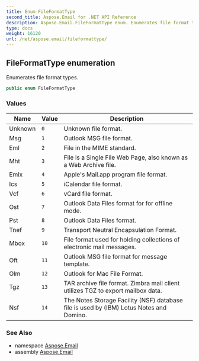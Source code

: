 ```yaml
---
title: Enum FileFormatType
second_title: Aspose.Email for .NET API Reference
description: Aspose.Email.FileFormatType enum. Enumerates file format types
type: docs
weight: 16120
url: /net/aspose.email/fileformattype/
---
```

## FileFormatType enumeration

Enumerates file format types.

```csharp
public enum FileFormatType
```

### Values

| Name | Value | Description |
| --- | --- | --- |
| Unknown | `0` | Unknown file format. |
| Msg | `1` | Outlook MSG file format. |
| Eml | `2` | File in the MIME standard. |
| Mht | `3` | File is a Single File Web Page, also known as a Web Archive file. |
| Emlx | `4` | Apple's Mail.app program file format. |
| Ics | `5` | iCalendar file format. |
| Vcf | `6` | vCard file format. |
| Ost | `7` | Outlook Data Files format for for offline mode. |
| Pst | `8` | Outlook Data Files format. |
| Tnef | `9` | Transport Neutral Encapsulation Format. |
| Mbox | `10` | File format used for holding collections of electronic mail messages. |
| Oft | `11` | Outlook MSG file format for message template. |
| Olm | `12` | Outlook for Mac File Format. |
| Tgz | `13` | TAR archive file format. Zimbra mail client utilizes TGZ to export mailbox data. |
| Nsf | `14` | The Notes Storage Facility (NSF) database file is used by (IBM) Lotus Notes and Domino. |

### See Also

* namespace [Aspose.Email](../../aspose.email/)
* assembly [Aspose.Email](../../)


